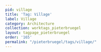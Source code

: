 ```yaml
---
pid: village
title: 'Tag: Village'
label: Village
category: Architecture
collection: worktags_pieterbruegel
layout: tagpage_pieterbruegel
order: '165'
permalink: "/pieterbruegel/tags/village/"
---
```

